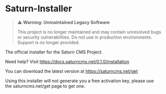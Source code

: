 # Saturn-Installer
> ⚠️ **Warning: Unmaintained Legacy Software**
> 
> This project is no longer maintained and may contain unresolved bugs or security vulnerabilities.
> Do not use in production environments. Support is no longer provided.

The official installer for the Saturn CMS Project.

Need help? Visit https://docs.saturncms.net/0.1.0/installation

You can download the latest version at https://saturncms.net/get

Using this installer will not generate you a free activation key, please use the saturncms.net/get page to get one.
